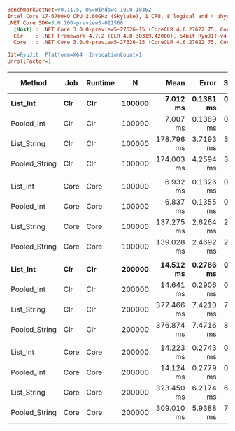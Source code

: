 ``` ini

BenchmarkDotNet=v0.11.5, OS=Windows 10.0.18362
Intel Core i7-6700HQ CPU 2.60GHz (Skylake), 1 CPU, 8 logical and 4 physical cores
.NET Core SDK=3.0.100-preview5-011568
  [Host] : .NET Core 3.0.0-preview5-27626-15 (CoreCLR 4.6.27622.75, CoreFX 4.700.19.22408), 64bit RyuJIT
  Clr    : .NET Framework 4.7.2 (CLR 4.0.30319.42000), 64bit RyuJIT-v4.8.3801.0
  Core   : .NET Core 3.0.0-preview5-27626-15 (CoreCLR 4.6.27622.75, CoreFX 4.700.19.22408), 64bit RyuJIT

Jit=RyuJit  Platform=X64  InvocationCount=1  
UnrollFactor=1  

```
|        Method |  Job | Runtime |      N |       Mean |     Error |    StdDev |     Median | Ratio | RatioSD | Gen 0 | Gen 1 | Gen 2 | Allocated |
|-------------- |----- |-------- |------- |-----------:|----------:|----------:|-----------:|------:|--------:|------:|------:|------:|----------:|
|      **List_Int** |  **Clr** |     **Clr** | **100000** |   **7.012 ms** | **0.1381 ms** | **0.1696 ms** |   **6.969 ms** |  **1.00** |    **0.00** |     **-** |     **-** |     **-** |         **-** |
|    Pooled_Int |  Clr |     Clr | 100000 |   7.007 ms | 0.1389 ms | 0.2677 ms |   6.982 ms |  0.99 |    0.04 |     - |     - |     - |         - |
|   List_String |  Clr |     Clr | 100000 | 178.796 ms | 3.7193 ms | 3.2970 ms | 177.216 ms | 25.55 |    0.77 |     - |     - |     - |         - |
| Pooled_String |  Clr |     Clr | 100000 | 174.003 ms | 4.2594 ms | 3.9842 ms | 172.076 ms | 24.83 |    1.05 |     - |     - |     - |         - |
|               |      |         |        |            |           |           |            |       |         |       |       |       |           |
|      List_Int | Core |    Core | 100000 |   6.932 ms | 0.1326 ms | 0.1578 ms |   6.965 ms |  1.00 |    0.00 |     - |     - |     - |         - |
|    Pooled_Int | Core |    Core | 100000 |   6.837 ms | 0.1355 ms | 0.2611 ms |   6.778 ms |  1.01 |    0.03 |     - |     - |     - |         - |
|   List_String | Core |    Core | 100000 | 137.275 ms | 2.6264 ms | 2.1932 ms | 137.144 ms | 19.93 |    0.54 |     - |     - |     - |         - |
| Pooled_String | Core |    Core | 100000 | 139.028 ms | 2.4692 ms | 2.0619 ms | 138.358 ms | 20.19 |    0.60 |     - |     - |     - |         - |
|               |      |         |        |            |           |           |            |       |         |       |       |       |           |
|      **List_Int** |  **Clr** |     **Clr** | **200000** |  **14.512 ms** | **0.2786 ms** | **0.2470 ms** |  **14.395 ms** |  **1.00** |    **0.00** |     **-** |     **-** |     **-** |         **-** |
|    Pooled_Int |  Clr |     Clr | 200000 |  14.641 ms | 0.2906 ms | 0.2984 ms |  14.566 ms |  1.01 |    0.03 |     - |     - |     - |         - |
|   List_String |  Clr |     Clr | 200000 | 377.466 ms | 7.4210 ms | 7.2884 ms | 374.201 ms | 26.06 |    0.68 |     - |     - |     - |         - |
| Pooled_String |  Clr |     Clr | 200000 | 376.874 ms | 7.4716 ms | 8.3046 ms | 371.240 ms | 25.98 |    0.89 |     - |     - |     - |         - |
|               |      |         |        |            |           |           |            |       |         |       |       |       |           |
|      List_Int | Core |    Core | 200000 |  14.223 ms | 0.2743 ms | 0.2817 ms |  14.260 ms |  1.00 |    0.00 |     - |     - |     - |         - |
|    Pooled_Int | Core |    Core | 200000 |  14.124 ms | 0.2779 ms | 0.3515 ms |  14.044 ms |  1.00 |    0.03 |     - |     - |     - |         - |
|   List_String | Core |    Core | 200000 | 323.450 ms | 6.2174 ms | 6.9107 ms | 320.858 ms | 22.74 |    0.63 |     - |     - |     - |         - |
| Pooled_String | Core |    Core | 200000 | 309.010 ms | 5.9388 ms | 7.0697 ms | 304.529 ms | 21.75 |    0.76 |     - |     - |     - |         - |
